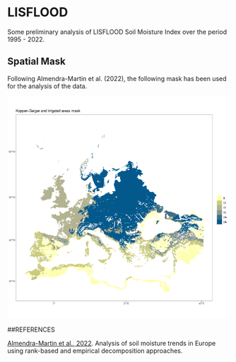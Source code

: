 # LISFLOOD 

Some preliminary analysis of LISFLOOD Soil Moisture Index over the period 1995 - 2022.

## Spatial Mask

Following Almendra-Martin et al. (2022), the following mask has been used for the analysis of the data.

![Koppen Geiger](/img/lisflood/mappa_kg_ia_cat.png)



##REFERENCES

[Almendra-Martin et al., 2022](https://www.sciencedirect.com/science/article/pii/S0921818122001357#f0005). Analysis of soil moisture trends in Europe using rank-based and empirical decomposition approaches.

